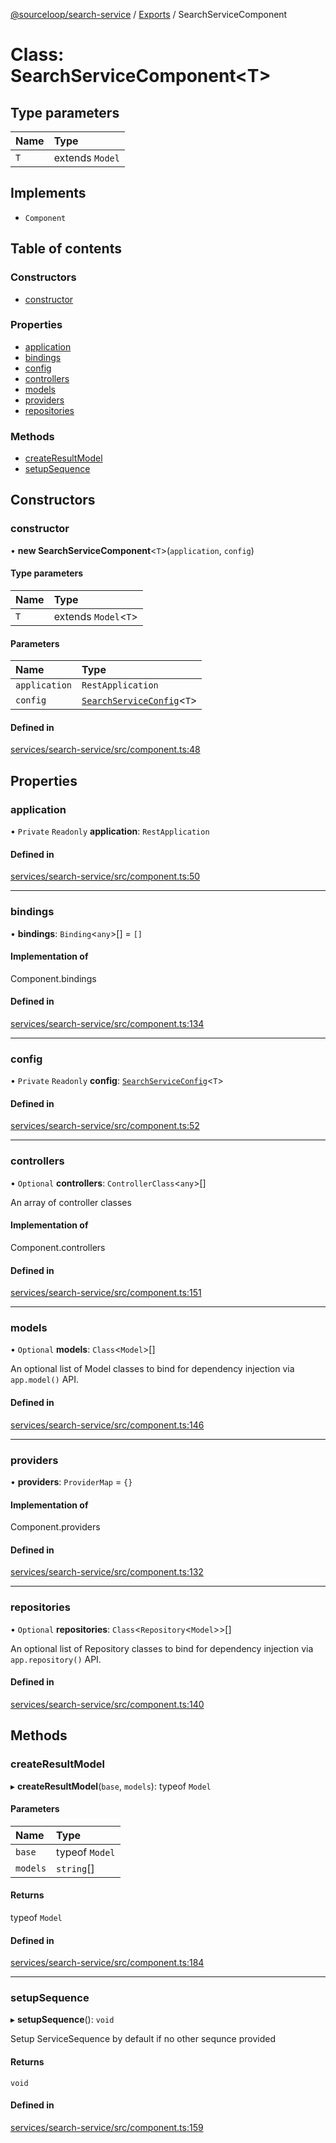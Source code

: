 [@sourceloop/search-service](../README.md) / [Exports](../modules.md) / SearchServiceComponent

# Class: SearchServiceComponent<T\>

## Type parameters

| Name | Type |
| :------ | :------ |
| `T` | extends `Model` |

## Implements

- `Component`

## Table of contents

### Constructors

- [constructor](SearchServiceComponent.md#constructor)

### Properties

- [application](SearchServiceComponent.md#application)
- [bindings](SearchServiceComponent.md#bindings)
- [config](SearchServiceComponent.md#config)
- [controllers](SearchServiceComponent.md#controllers)
- [models](SearchServiceComponent.md#models)
- [providers](SearchServiceComponent.md#providers)
- [repositories](SearchServiceComponent.md#repositories)

### Methods

- [createResultModel](SearchServiceComponent.md#createresultmodel)
- [setupSequence](SearchServiceComponent.md#setupsequence)

## Constructors

### constructor

• **new SearchServiceComponent**<`T`\>(`application`, `config`)

#### Type parameters

| Name | Type |
| :------ | :------ |
| `T` | extends `Model`<`T`\> |

#### Parameters

| Name | Type |
| :------ | :------ |
| `application` | `RestApplication` |
| `config` | [`SearchServiceConfig`](../interfaces/SearchServiceConfig.md)<`T`\> |

#### Defined in

[services/search-service/src/component.ts:48](https://github.com/sourcefuse/loopback4-microservice-catalog/blob/6c16af104/services/search-service/src/component.ts#L48)

## Properties

### application

• `Private` `Readonly` **application**: `RestApplication`

#### Defined in

[services/search-service/src/component.ts:50](https://github.com/sourcefuse/loopback4-microservice-catalog/blob/6c16af104/services/search-service/src/component.ts#L50)

___

### bindings

• **bindings**: `Binding`<`any`\>[] = `[]`

#### Implementation of

Component.bindings

#### Defined in

[services/search-service/src/component.ts:134](https://github.com/sourcefuse/loopback4-microservice-catalog/blob/6c16af104/services/search-service/src/component.ts#L134)

___

### config

• `Private` `Readonly` **config**: [`SearchServiceConfig`](../interfaces/SearchServiceConfig.md)<`T`\>

#### Defined in

[services/search-service/src/component.ts:52](https://github.com/sourcefuse/loopback4-microservice-catalog/blob/6c16af104/services/search-service/src/component.ts#L52)

___

### controllers

• `Optional` **controllers**: `ControllerClass`<`any`\>[]

An array of controller classes

#### Implementation of

Component.controllers

#### Defined in

[services/search-service/src/component.ts:151](https://github.com/sourcefuse/loopback4-microservice-catalog/blob/6c16af104/services/search-service/src/component.ts#L151)

___

### models

• `Optional` **models**: `Class`<`Model`\>[]

An optional list of Model classes to bind for dependency injection
via `app.model()` API.

#### Defined in

[services/search-service/src/component.ts:146](https://github.com/sourcefuse/loopback4-microservice-catalog/blob/6c16af104/services/search-service/src/component.ts#L146)

___

### providers

• **providers**: `ProviderMap` = `{}`

#### Implementation of

Component.providers

#### Defined in

[services/search-service/src/component.ts:132](https://github.com/sourcefuse/loopback4-microservice-catalog/blob/6c16af104/services/search-service/src/component.ts#L132)

___

### repositories

• `Optional` **repositories**: `Class`<`Repository`<`Model`\>\>[]

An optional list of Repository classes to bind for dependency injection
via `app.repository()` API.

#### Defined in

[services/search-service/src/component.ts:140](https://github.com/sourcefuse/loopback4-microservice-catalog/blob/6c16af104/services/search-service/src/component.ts#L140)

## Methods

### createResultModel

▸ **createResultModel**(`base`, `models`): typeof `Model`

#### Parameters

| Name | Type |
| :------ | :------ |
| `base` | typeof `Model` |
| `models` | `string`[] |

#### Returns

typeof `Model`

#### Defined in

[services/search-service/src/component.ts:184](https://github.com/sourcefuse/loopback4-microservice-catalog/blob/6c16af104/services/search-service/src/component.ts#L184)

___

### setupSequence

▸ **setupSequence**(): `void`

Setup ServiceSequence by default if no other sequnce provided

#### Returns

`void`

#### Defined in

[services/search-service/src/component.ts:159](https://github.com/sourcefuse/loopback4-microservice-catalog/blob/6c16af104/services/search-service/src/component.ts#L159)

